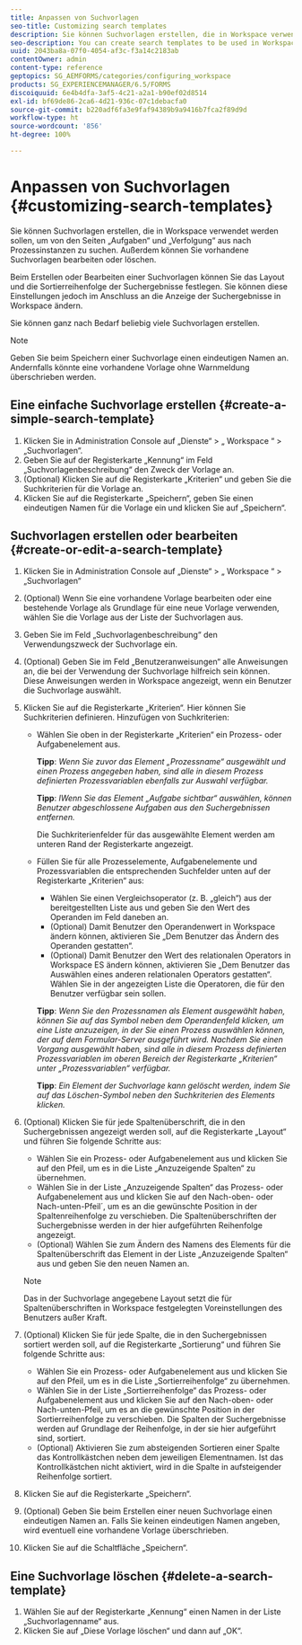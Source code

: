 ```yaml
---
title: Anpassen von Suchvorlagen
seo-title: Customizing search templates
description: Sie können Suchvorlagen erstellen, die in Workspace verwendet werden sollen, um von den Seiten „Aufgaben“ und „Verfolgung“ aus nach Prozessinstanzen zu suchen. Außerdem können Sie vorhandene Suchvorlagen bearbeiten oder löschen.
seo-description: You can create search templates to be used in Workspace to search for instances of processes from the To Do and Tracking pages. You can also edit or delete existing search templates.
uuid: 2043ba8a-07f0-4054-af3c-f3a14c2183ab
contentOwner: admin
content-type: reference
geptopics: SG_AEMFORMS/categories/configuring_workspace
products: SG_EXPERIENCEMANAGER/6.5/FORMS
discoiquuid: 6e4b4dfa-3af5-4c21-a2a1-b90ef02d8514
exl-id: bf69de86-2ca6-4d21-936c-07c1debacfa0
source-git-commit: b220adf6fa3e9faf94389b9a9416b7fca2f89d9d
workflow-type: ht
source-wordcount: '856'
ht-degree: 100%

---
```


# Anpassen von Suchvorlagen {#customizing-search-templates}

Sie können Suchvorlagen erstellen, die in Workspace verwendet werden sollen, um von den Seiten „Aufgaben“ und „Verfolgung“ aus nach Prozessinstanzen zu suchen. Außerdem können Sie vorhandene Suchvorlagen bearbeiten oder löschen.

Beim Erstellen oder Bearbeiten einer Suchvorlagen können Sie das Layout und die Sortierreihenfolge der Suchergebnisse festlegen. Sie können diese Einstellungen jedoch im Anschluss an die Anzeige der Suchergebnisse in Workspace ändern.

Sie können ganz nach Bedarf beliebig viele Suchvorlagen erstellen.

>[!NOTE]
>
>Geben Sie beim Speichern einer Suchvorlage einen eindeutigen Namen an. Andernfalls könnte eine vorhandene Vorlage ohne Warnmeldung überschrieben werden.

## Eine einfache Suchvorlage erstellen {#create-a-simple-search-template}

1. Klicken Sie in Administration Console auf „Dienste“ > „ Workspace “ > „Suchvorlagen“.
1. Geben Sie auf der Registerkarte „Kennung“ im Feld „Suchvorlagenbeschreibung“ den Zweck der Vorlage an.
1. (Optional) Klicken Sie auf die Registerkarte „Kriterien“ und geben Sie die Suchkriterien für die Vorlage an.
1. Klicken Sie auf die Registerkarte „Speichern“, geben Sie einen eindeutigen Namen für die Vorlage ein und klicken Sie auf „Speichern“.

## Suchvorlagen erstellen oder bearbeiten {#create-or-edit-a-search-template}

1. Klicken Sie in Administration Console auf „Dienste“ > „ Workspace “ > „Suchvorlagen“
1. (Optional) Wenn Sie eine vorhandene Vorlage bearbeiten oder eine bestehende Vorlage als Grundlage für eine neue Vorlage verwenden, wählen Sie die Vorlage aus der Liste der Suchvorlagen aus.
1. Geben Sie im Feld „Suchvorlagenbeschreibung“ den Verwendungszweck der Suchvorlage ein.
1. (Optional) Geben Sie im Feld „Benutzeranweisungen“ alle Anweisungen an, die bei der Verwendung der Suchvorlage hilfreich sein können. Diese Anweisungen werden in Workspace angezeigt, wenn ein Benutzer die Suchvorlage auswählt.
1. Klicken Sie auf die Registerkarte „Kriterien“. Hier können Sie Suchkriterien definieren. Hinzufügen von Suchkriterien:

   * Wählen Sie oben in der Registerkarte „Kriterien“ ein Prozess- oder Aufgabenelement aus.

      **Tipp**: *Wenn Sie zuvor das Element „Prozessname“ ausgewählt und einen Prozess angegeben haben, sind alle in diesem Prozess definierten Prozessvariablen ebenfalls zur Auswahl verfügbar.*

      **Tipp**: *IWenn Sie das Element „Aufgabe sichtbar“ auswählen, können Benutzer abgeschlossene Aufgaben aus den Suchergebnissen entfernen.*

      Die Suchkriterienfelder für das ausgewählte Element werden am unteren Rand der Registerkarte angezeigt.

   * Füllen Sie für alle Prozesselemente, Aufgabenelemente und Prozessvariablen die entsprechenden Suchfelder unten auf der Registerkarte „Kriterien“ aus:

      * Wählen Sie einen Vergleichsoperator (z. B. „gleich“) aus der bereitgestellten Liste aus und geben Sie den Wert des Operanden im Feld daneben an.
      * (Optional) Damit Benutzer den Operandenwert in Workspace ändern können, aktivieren Sie „Dem Benutzer das Ändern des Operanden gestatten“.
      * (Optional) Damit Benutzer den Wert des relationalen Operators in Workspace ES ändern können, aktivieren Sie „Dem Benutzer das Auswählen eines anderen relationalen Operators gestatten“. Wählen Sie in der angezeigten Liste die Operatoren, die für den Benutzer verfügbar sein sollen.

      **Tipp**: *Wenn Sie den Prozessnamen als Element ausgewählt haben, können Sie auf das Symbol neben dem Operandenfeld klicken, um eine Liste anzuzeigen, in der Sie einen Prozess auswählen können, der auf dem Formular-Server ausgeführt wird. Nachdem Sie einen Vorgang ausgewählt haben, sind alle in diesem Prozess definierten Prozessvariablen im oberen Bereich der Registerkarte „Kriterien“ unter „Prozessvariablen“ verfügbar.*

      **Tipp**: *Ein Element der Suchvorlage kann gelöscht werden, indem Sie auf das Löschen-Symbol neben den Suchkriterien des Elements klicken.*


1. (Optional) Klicken Sie für jede Spaltenüberschrift, die in den Suchergebnissen angezeigt werden soll, auf die Registerkarte „Layout“ und führen Sie folgende Schritte aus:

   * Wählen Sie ein Prozess- oder Aufgabenelement aus und klicken Sie auf den Pfeil, um es in die Liste „Anzuzeigende Spalten“ zu übernehmen.
   * Wählen Sie in der Liste „Anzuzeigende Spalten“ das Prozess- oder Aufgabenelement aus und klicken Sie auf den Nach-oben- oder Nach-unten-Pfeil´, um es an die gewünschte Position in der Spaltenreihenfolge zu verschieben. Die Spaltenüberschriften der Suchergebnisse werden in der hier aufgeführten Reihenfolge angezeigt.
   * (Optional) Wählen Sie zum Ändern des Namens des Elements für die Spaltenüberschrift das Element in der Liste „Anzuzeigende Spalten“ aus und geben Sie den neuen Namen an.

   >[!NOTE]
   >
   >Das in der Suchvorlage angegebene Layout setzt die für Spaltenüberschriften in Workspace festgelegten Voreinstellungen des Benutzers außer Kraft.

1. (Optional) Klicken Sie für jede Spalte, die in den Suchergebnissen sortiert werden soll, auf die Registerkarte „Sortierung“ und führen Sie folgende Schritte aus:

   * Wählen Sie ein Prozess- oder Aufgabenelement aus und klicken Sie auf den Pfeil, um es in die Liste „Sortierreihenfolge“ zu übernehmen.
   * Wählen Sie in der Liste „Sortierreihenfolge“ das Prozess- oder Aufgabenelement aus und klicken Sie auf den Nach-oben- oder Nach-unten-Pfeil, um es an die gewünschte Position in der Sortierreihenfolge zu verschieben. Die Spalten der Suchergebnisse werden auf Grundlage der Reihenfolge, in der sie hier aufgeführt sind, sortiert.
   * (Optional) Aktivieren Sie zum absteigenden Sortieren einer Spalte das Kontrollkästchen neben dem jeweiligen Elementnamen. Ist das Kontrollkästchen nicht aktiviert, wird in die Spalte in aufsteigender Reihenfolge sortiert.

1. Klicken Sie auf die Registerkarte „Speichern“.
1. (Optional) Geben Sie beim Erstellen einer neuen Suchvorlage einen eindeutigen Namen an. Falls Sie keinen eindeutigen Namen angeben, wird eventuell eine vorhandene Vorlage überschrieben.
1. Klicken Sie auf die Schaltfläche „Speichern“.

## Eine Suchvorlage löschen {#delete-a-search-template}

1. Wählen Sie auf der Registerkarte „Kennung“ einen Namen in der Liste „Suchvorlagenname“ aus.
1. Klicken Sie auf „Diese Vorlage löschen“ und dann auf „OK“.
